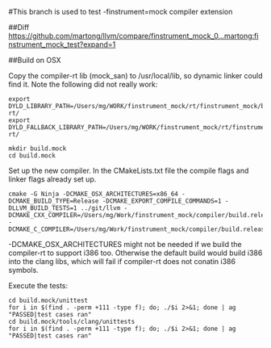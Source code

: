 #This branch is used to test -finstrument=mock compiler extension

##Diff
https://github.com/martong/llvm/compare/finstrument_mock_0...martong:finstrument_mock_test?expand=1

##Build on OSX

Copy the compiler-rt lib (mock_san) to /usr/local/lib, so
dynamic linker could find it.
Note the following did not really work:
```
export DYLD_LIBRARY_PATH=/Users/mg/WORK/finstrument_mock/rt/finstrument_mock/build.release/compiler-rt/
export DYLD_FALLBACK_LIBRARY_PATH=/Users/mg/WORK/finstrument_mock/rt/finstrument_mock/build.release/compiler-rt/
```

```
mkdir build.mock
cd build.mock
```

Set up the new compiler. In the CMakeLists.txt file the compile flags and linker flags already set up.
```
cmake -G Ninja -DCMAKE_OSX_ARCHITECTURES=x86_64 -DCMAKE_BUILD_TYPE=Release -DCMAKE_EXPORT_COMPILE_COMMANDS=1 -DLLVM_BUILD_TESTS=1 ../git/llvm -DCMAKE_CXX_COMPILER=/Users/mg/Work/finstrument_mock/compiler/build.release/bin/clang++ -DCMAKE_C_COMPILER=/Users/mg/Work/finstrument_mock/compiler/build.release/bin/clang
```
-DCMAKE_OSX_ARCHITECTURES might not be needed if we build the compiler-rt to support
i386 too.
Otherwise the default build would build i386 into the clang libs, which will fail if
compiler-rt does not conatin i386 symbols.

Execute the tests:
```
cd build.mock/unittest
for i in $(find . -perm +111 -type f); do; ./$i 2>&1; done | ag "PASSED|test cases ran"
cd build.mock/tools/clang/unittests
for i in $(find . -perm +111 -type f); do; ./$i 2>&1; done | ag "PASSED|test cases ran"
```

